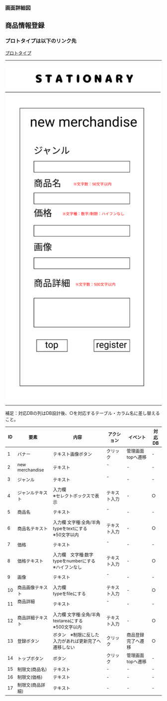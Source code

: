 ### 画面詳細図
## 商品情報登録
### プロトタイプは以下のリンク先
[プロトタイプ](https://www.figma.com/file/YN8g4ahM3raStzCZMDXhNA/stationary?node-id=1%3A2)
*****
<img src="img/商品情報登録.png" width="500">

*****
補足：対応DBの列はDB設計後、○を対応するテーブル・カラム名に差し替えること。

| ID | 要素 | 内容 | アクション | イベント | 対応DB |
|----|------|-----|------------|---------|-------|
|1   |バナー　　　　　        |テキスト画像ボタン|クリック   |管理画面topへ遷移|-|
|2   |new merchandise       |テキスト　　　　　|-    　　　|-        　　　   |-|
|3   |ジャンル　　　　       |テキスト　　　　　|-    　　　|-        　　　   |-|
|4   |ジャンルテキスト       |入力欄<br>※セレクトボックスで表示|テキスト入力|- |○|
|5   |商品名　　　　　       |テキスト　　　　　|-    　　　|-        　　　   |-|
|6   |商品名テキスト　       |入力欄 文字種:全角/半角<br>typeをtextにする<br>※50文字以内|テキスト入力|-|○|
|7   |価格     　　　       |テキスト　　　　　|-    　　　|-        　　　   |-|
|8   |価格テキスト　　       |入力欄　文字種:数字<br>typeをnumberにする<br>※ハイフンなし|テキスト入力|-|○|
|9   |画像　　　      　　  |テキスト　　　　　|-    　　　|-        　　　   |-|
|10  |商品画像テキスト       |入力欄<br>typeをfileにする|テキスト入力|-　   |○|
|11  |商品詳細     　　　　 |テキスト　　　　　|-    　　　|-        　　　   |-|
|12  |商品詳細テキスト　　　|入力欄 文字種:全角/半角<br>textareaにする<br>※500文字以内|テキスト入力|-        　　　   |○|
|13  |登録ボタン　　　      |ボタン　※制限に反した入力があれば更新完了へ遷移しない|クリック|商品登録完了へ遷移　　|○|
|14  |トップボタン　　　     |ボタン　　　　　　|クリック　　|管理画面topへ遷移　　|-|
|15  |制限文(商品名)　　　     　|テキスト　　　　　|-　　|-　　|-|
|16  |制限文(価格)　　　     |テキスト　　　　　|-　　|-　　|-|
|17  |制限文(商品詳細) |テキスト　　　　　|-　　|-　　|-|

